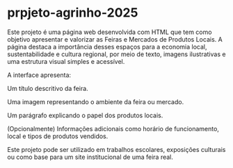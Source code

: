 # prpjeto-agrinho-2025

<!--
  As imagens apresentadas neste site foram geradas com o auxílio da inteligência artificial ChatGPT (OpenAI),
  por meio de descrições em linguagem natural transformadas em conteúdo visual.
  As imagens são ilustrações sintéticas e não representam fotografias reais.
-->
Este projeto é uma página web desenvolvida com HTML que tem como objetivo apresentar e valorizar as Feiras e Mercados de Produtos Locais. A página destaca a importância desses espaços para a economia local, sustentabilidade e cultura regional, por meio de texto, imagens ilustrativas e uma estrutura visual simples e acessível.

A interface apresenta:

Um título descritivo da feira.

Uma imagem representando o ambiente da feira ou mercado.

Um parágrafo explicando o papel dos produtos locais.

(Opcionalmente) Informações adicionais como horário de funcionamento, local e tipos de produtos vendidos.

Este projeto pode ser utilizado em trabalhos escolares, exposições culturais ou como base para um site institucional de uma feira real.

